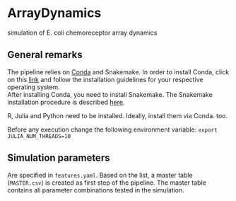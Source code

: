# ArrayDynamics
simulation of E. coli chemoreceptor array dynamics

## General remarks
The pipeline relies on [Conda](https://docs.conda.io/en/latest/) and Snakemake.
In order to install Conda, click on this [link](https://docs.conda.io/en/latest/miniconda.html) and follow the installation guidelines for your respective operating system.  
After installing Conda, you need to install Snakemake. The Snakemake installation procedure is described [here](https://snakemake.readthedocs.io/en/stable/getting_started/installation.html).

R, Julia and Python need to be installed. Ideally, install them via Conda. too.

Before any execution change the following environment variable: `export JULIA_NUM_THREADS=10`

## Simulation parameters
Are specified in `features.yaml`. Based on the list, a master table (`MASTER.csv`) is created as first step of the pipeline. The master table contains all parameter combinations tested in the simulation.
